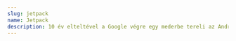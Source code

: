 ```yaml
---
slug: jetpack
name: Jetpack
description: 10 év elteltével a Google végre egy mederbe tereli az Android fejlesztési és tervezési ajánlásokat. ViewModel, LiveData, Repository, Navigation és sok más egyben.
---
```

